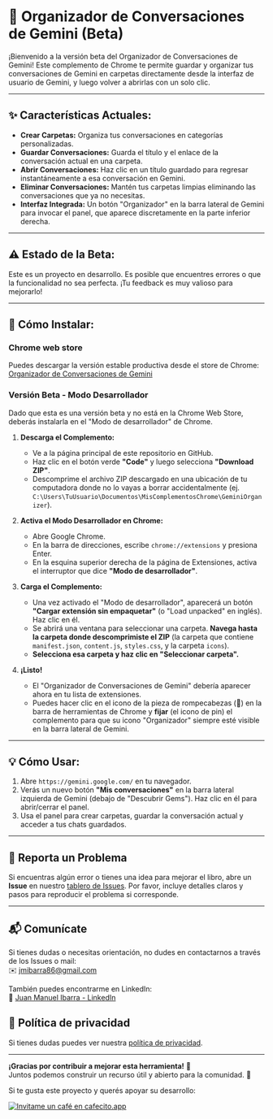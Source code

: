 # 📁 Organizador de Conversaciones de Gemini (Beta)

¡Bienvenido a la versión beta del Organizador de Conversaciones de Gemini! Este complemento de Chrome te permite guardar y organizar tus conversaciones de Gemini en carpetas directamente desde la interfaz de usuario de Gemini, y luego volver a abrirlas con un solo clic.

---

## ✨ **Características Actuales:**

* **Crear Carpetas:** Organiza tus conversaciones en categorías personalizadas.
* **Guardar Conversaciones:** Guarda el título y el enlace de la conversación actual en una carpeta.
* **Abrir Conversaciones:** Haz clic en un título guardado para regresar instantáneamente a esa conversación en Gemini.
* **Eliminar Conversaciones:** Mantén tus carpetas limpias eliminando las conversaciones que ya no necesitas.
* **Interfaz Integrada:** Un botón "Organizador" en la barra lateral de Gemini para invocar el panel, que aparece discretamente en la parte inferior derecha.

---

## ⚠️ **Estado de la Beta:**

Este es un proyecto en desarrollo. Es posible que encuentres errores o que la funcionalidad no sea perfecta. ¡Tu feedback es muy valioso para mejorarlo!

---

## 🚀 **Cómo Instalar:**

### Chrome web store

Puedes descargar la versión estable productiva desde el store de Chrome: [Organizador de Conversaciones de Gemini](https://chromewebstore.google.com/detail/gafkcjhjichbmdclinadljhmpaenmpgd?utm_source=item-share-cb)

### Versión Beta - Modo Desarrollador
Dado que esta es una versión beta y no está en la Chrome Web Store, deberás instalarla en el "Modo de desarrollador" de Chrome.

1.  **Descarga el Complemento:**
    * Ve a la página principal de este repositorio en GitHub.
    * Haz clic en el botón verde **"Code"** y luego selecciona **"Download ZIP"**.
    * Descomprime el archivo ZIP descargado en una ubicación de tu computadora donde no lo vayas a borrar accidentalmente (ej. `C:\Users\TuUsuario\Documentos\MisComplementosChrome\GeminiOrganizer`).

2.  **Activa el Modo Desarrollador en Chrome:**
    * Abre Google Chrome.
    * En la barra de direcciones, escribe `chrome://extensions` y presiona Enter.
    * En la esquina superior derecha de la página de Extensiones, activa el interruptor que dice **"Modo de desarrollador"**.

3.  **Carga el Complemento:**
    * Una vez activado el "Modo de desarrollador", aparecerá un botón **"Cargar extensión sin empaquetar"** (o "Load unpacked" en inglés). Haz clic en él.
    * Se abrirá una ventana para seleccionar una carpeta. **Navega hasta la carpeta donde descomprimiste el ZIP** (la carpeta que contiene `manifest.json`, `content.js`, `styles.css`, y la carpeta `icons`).
    * **Selecciona esa carpeta y haz clic en "Seleccionar carpeta".**

4.  **¡Listo!**
    * El "Organizador de Conversaciones de Gemini" debería aparecer ahora en tu lista de extensiones.
    * Puedes hacer clic en el icono de la pieza de rompecabezas (🧩) en la barra de herramientas de Chrome y **fijar** (el icono de pin) el complemento para que su icono "Organizador" siempre esté visible en la barra lateral de Gemini.

---

## 💡 **Cómo Usar:**

1.  Abre `https://gemini.google.com/` en tu navegador.
2.  Verás un nuevo botón **"Mis conversaciones"** en la barra lateral izquierda de Gemini (debajo de "Descubrir Gems"). Haz clic en él para abrir/cerrar el panel.
3.  Usa el panel para crear carpetas, guardar la conversación actual y acceder a tus chats guardados.

---

## 🐞 Reporta un Problema

Si encuentras algún error o tienes una idea para mejorar el libro, abre un **Issue** en nuestro [tablero de Issues](https://github.com/jmibarra/gemini-conversation-folders-addon/issues). Por favor, incluye detalles claros y pasos para reproducir el problema si corresponde.

---

## 📬 Comunícate

Si tienes dudas o necesitas orientación, no dudes en contactarnos a través de los Issues o mail:  
✉️ [jmibarra86@gmail.com](mailto:jmibarra86@gmail.com)

También puedes encontrarme en LinkedIn:  
🔗 [Juan Manuel Ibarra - LinkedIn](https://www.linkedin.com/in/juan-manuel-ibarra-activity/)

## 🔑 Política de privacidad

Si tienes dudas puedes ver nuestra [política de privacidad](https://gist.github.com/jmibarra/cbaef743ac38b6c98e5c115f4f5310ad).

---

**¡Gracias por contribuir a mejorar esta herramienta!** 🌟  
Juntos podemos construir un recurso útil y abierto para la comunidad. 🙌

Si te gusta este proyecto y querés apoyar su desarrollo:

[![Invitame un café en cafecito.app](https://cdn.cafecito.app/imgs/buttons/button_1.svg)](https://cafecito.app/jmibarradev)
